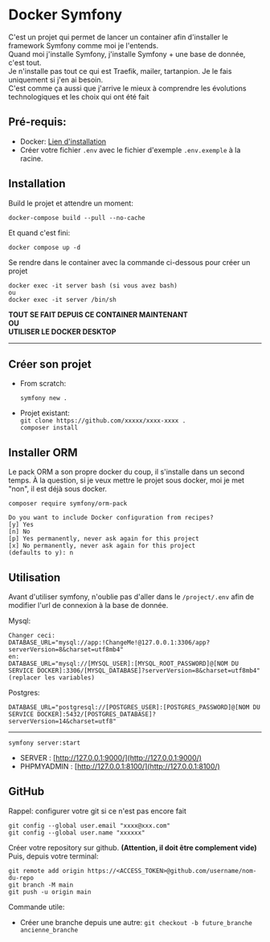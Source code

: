 # Docker Symfony

C'est un projet qui permet de lancer un container afin d'installer le framework Symfony comme moi je l'entends.
<br> Quand moi j'installe Symfony, j'installe Symfony + une base de donnée, c'est tout. 
<br> Je n'installe pas tout ce qui est Traefik, mailer, tartanpion. Je le fais uniquement si j'en ai besoin. 
<br> C'est comme ça aussi que j'arrive le mieux à comprendre les évolutions technologiques et les choix qui ont été fait

## Pré-requis:
- Docker: [Lien d'installation](https://docs.docker.com/compose/install/)
- Créer votre fichier `.env` avec le fichier d'exemple `.env.exemple` à la racine.

## Installation

Build le projet et attendre un moment:

    docker-compose build --pull --no-cache

Et quand c'est fini:

    docker compose up -d

Se rendre dans le container avec la commande ci-dessous pour créer un projet

    docker exec -it server bash (si vous avez bash)
    ou
    docker exec -it server /bin/sh

**TOUT SE FAIT DEPUIS CE CONTAINER MAINTENANT**
<br>**OU**
<br>**UTILISER LE DOCKER DESKTOP**

---
## Créer son projet

- From scratch: 

  `symfony new .`

- Projet existant:
  <br>`git clone https://github.com/xxxxx/xxxx-xxxx .`
  <br>`composer install`

## Installer ORM
Le pack ORM a son propre docker du coup, il s'installe dans un second temps. À la question, si je veux mettre le projet sous docker, moi je met "non", il est déjà sous docker.

    composer require symfony/orm-pack

    Do you want to include Docker configuration from recipes?
    [y] Yes
    [n] No
    [p] Yes permanently, never ask again for this project
    [x] No permanently, never ask again for this project
    (defaults to y): n


## Utilisation
Avant d'utiliser symfony, n'oublie pas d'aller dans le `/project/.env` afin de modifier l'url de connexion à la base de donnée.

Mysql:

    Changer ceci:
    DATABASE_URL="mysql://app:!ChangeMe!@127.0.0.1:3306/app?serverVersion=8&charset=utf8mb4"    
    en:
    DATABASE_URL="mysql://[MYSQL_USER]:[MYSQL_ROOT_PASSWORD]@[NOM DU SERVICE DOCKER]:3306/[MYSQL_DATABASE]?serverVersion=8&charset=utf8mb4"
    (replacer les variables)

Postgres:

    DATABASE_URL="postgresql://[POSTGRES_USER]:[POSTGRES_PASSWORD]@[NOM DU SERVICE DOCKER]:5432/[POSTGRES_DATABASE]?serverVersion=14&charset=utf8"

---
    symfony server:start

- SERVER : [http://127.0.0.1:9000/](http://127.0.0.1:9000/)
- PHPMYADMIN : [http://127.0.0.1:8100/](http://127.0.0.1:8100/)

## GitHub

Rappel: configurer votre git si ce n'est pas encore fait

    git config --global user.email "xxxx@xxx.com"
    git config --global user.name "xxxxxx"

Créer votre repository sur github. **(Attention, il doit être complement vide)**
<br> Puis, depuis votre terminal:

    git remote add origin https://<ACCESS_TOKEN>@github.com/username/nom-du-repo
    git branch -M main
    git push -u origin main

Commande utile:
* Créer une branche depuis une autre: `git checkout -b future_branche ancienne_branche`
